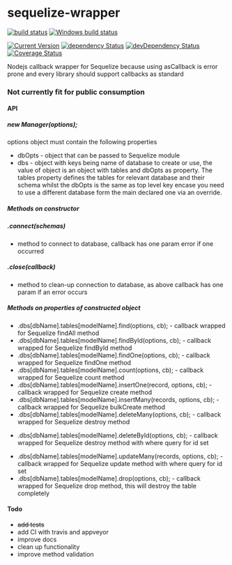 # sequelize-wrapper
[![build status](https://travis-ci.org/simon-p-r/sequelize-wrapper.svg?branch=master)](https://travis-ci.org/simon-p-r/sequelize-wrapper)
[![Windows build status](https://ci.appveyor.com/api/project/simon-p-r/sequelize-wrapper/branch/master?svg=true)](https://ci.appveyor.com/project/simon-p-r/sequelize-wrapper)

[![Current Version](https://img.shields.io/npm/v/sequelize-wrapper.svg?maxAge=1000)](https://www.npmjs.com/package/sequelize-wrapper)
[![dependency Status](https://img.shields.io/david/simon-p-r/sequelize-wrapper.svg?maxAge=1000)](https://david-dm.org/simon-p-r/sequelize-wrapper)
[![devDependency Status](https://img.shields.io/david/dev/simon-p-r/sequelize-wrapper.svg?maxAge=1000)](https://david-dm.org/simon-p-r/sequelize-wrapper?type=dev)
[![Coverage Status](https://coveralls.io/repos/github/simon-p-r/sequelize-wrapper/badge.svg?branch=master)](https://coveralls.io/github/simon-p-r/sequelize-wrapper?branch=master)


Nodejs callback wrapper for Sequelize because using asCallback is error prone and every library should support callbacks as standard 

### Not currently fit for public consumption


#### API

##### new Manager(options);

options object must contain the following properties
+ dbOpts - object that can be passed to Sequelize module
+ dbs - object with keys being name of database to create or use, the value of object is an object with tables and dbOpts as property.  The tables property defines the tables for relevant database and their schema whilst the dbOpts is the same as top level key encase you need to use a different database form the main declared one via an override.

##### Methods on constructor

##### .connect(schemas)

+ method to connect to database, callback has one param error if one occurred



##### .close(callback)

+ method to clean-up connection to database, as above callback has one param if an error occurs


##### Methods on properties of constructed object

+ .dbs[dbName].tables[modelName].find(options, cb); - callback wrapped for Sequelize findAll method
+ .dbs[dbName].tables[modelName].findById(options, cb); - callback wrapped for Sequelize findById method
+ .dbs[dbName].tables[modelName].findOne(options, cb); - callback wrapped for Sequelize findOne method
+ .dbs[dbName].tables[modelName].count(options, cb); - callback wrapped for Sequelize count method
+ .dbs[dbName].tables[modelName].insertOne(record, options, cb); - callback wrapped for Sequelize create method
+ .dbs[dbName].tables[modelName].insertMany(records, options, cb); - callback wrapped for Sequelize bulkCreate method
+ .dbs[dbName].tables[modelName].deleteMany(options, cb); - callback wrapped for Sequelize destroy method
<!--+ .dbs[dbName].tables[modelName].deleteOne(options, cb); - callback wrapped for Sequelize destroy method with limit set to 1-->
+ .dbs[dbName].tables[modelName].deleteById(options, cb); - callback wrapped for Sequelize destroy method with where query for id set
<!--+ .dbs[dbName].tables[modelName].updateOne(record, options, cb); - callback wrapped for Sequelize update method with limit set to 1-->
+ .dbs[dbName].tables[modelName].updateMany(records, options, cb); - callback wrapped for Sequelize update method with where query for id set
+ .dbs[dbName].tables[modelName].drop(options, cb); - callback wrapped for Sequelize drop method, this will destroy the table completely

#### Todo
+ ~~add tests~~
+ add CI with travis and appveyor
+ improve docs
+ clean up functionality
+ improve method validation



